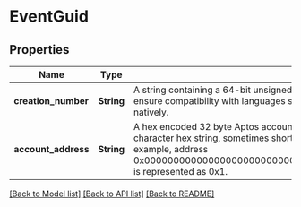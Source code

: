 # EventGuid

## Properties

Name | Type | Description | Notes
------------ | ------------- | ------------- | -------------
**creation_number** | **String** | A string containing a 64-bit unsigned integer.  We represent u64 values as a string to ensure compatibility with languages such as JavaScript that do not parse u64s in JSON natively.  | 
**account_address** | **String** | A hex encoded 32 byte Aptos account address.  This is represented in a string as a 64 character hex string, sometimes shortened by stripping leading 0s, and adding a 0x.  For example, address 0x0000000000000000000000000000000000000000000000000000000000000001 is represented as 0x1.  | 

[[Back to Model list]](../README.md#documentation-for-models) [[Back to API list]](../README.md#documentation-for-api-endpoints) [[Back to README]](../README.md)


